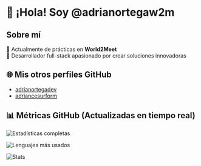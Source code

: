 # 👋 ¡Hola! Soy @adrianortegaw2m

## Sobre mí  
💼 Actualmente de prácticas en **World2Meet**  
🚀 Desarrollador full-stack apasionado por crear soluciones innovadoras  

## 🌐 Mis otros perfiles GitHub
- [adrianortegadev](https://github.com/adrianortegadev)
- [adriancesurform](https://github.com/adriancesurform)

## 📊 Métricas GitHub (Actualizadas en tiempo real)
![Estadísticas completas](https://github-readme-stats-ten-beta-36.vercel.app/api?username=adrianortegaw2m&count_private=true&show_icons=true&theme=radical&include_all_commits=true&hide_title=true&hide_border=true&card_width=450)

![Lenguajes más usados](https://github-readme-stats-ten-beta-36.vercel.app/api/top-langs/?username=adrianortegaw2m&layout=compact&count_private=true&langs_count=8&hide_border=true&theme=radical&exclude_repo=github-readme-stats)

![Stats](https://github-readme-stats.vercel.app/api?username=adrianortegaw2m&disable_animations=true&show_icons=true)

